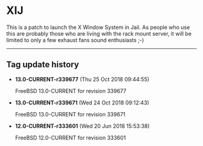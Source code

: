 # XIJ 

This is a patch to launch the X Window System in Jail. As 
people who use this are probably those who are living with the rack mount server, it 
will be limited to only a few exhaust fans sound enthusiasts ;-) 

--- 

## Tag update history 

* **13.0-CURRENT-r339677** (Thu 25 Oct 2018 09:44:55)

	FreeBSD 13.0-CURRENT for revision 339677

* **13.0-CURRENT-r339671** (Wed 24 Oct 2018 09:12:43)

	FreeBSD 13.0-CURRENT for revision 339671

* **12.0-CURRENT-r333601** (Wed 20 Jun 2018 15:53:38) 

	FreeBSD 12.0-CURRENT for revision 333601
